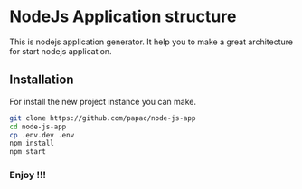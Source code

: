 # NodeJs Application structure

This is nodejs application generator.
It help you to make a great architecture for start nodejs application.

## Installation

For install the new project instance you can make.

```bash
git clone https://github.com/papac/node-js-app
cd node-js-app
cp .env.dev .env
npm install
npm start
```

### Enjoy !!!
